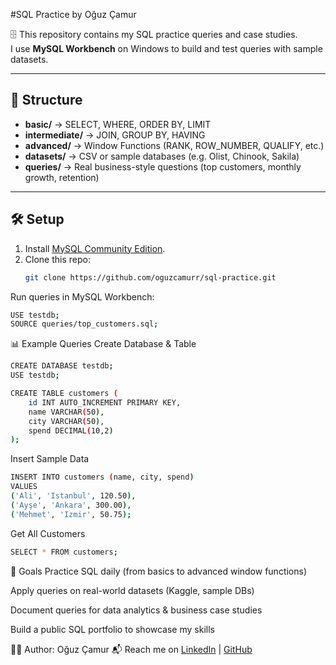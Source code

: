 #SQL Practice by Oğuz Çamur

🗄️ This repository contains my SQL practice queries and case studies.  
I use **MySQL Workbench** on Windows to build and test queries with sample datasets.  

---

## 📂 Structure
- **basic/** → SELECT, WHERE, ORDER BY, LIMIT  
- **intermediate/** → JOIN, GROUP BY, HAVING  
- **advanced/** → Window Functions (RANK, ROW_NUMBER, QUALIFY, etc.)  
- **datasets/** → CSV or sample databases (e.g. Olist, Chinook, Sakila)  
- **queries/** → Real business-style questions (top customers, monthly growth, retention)

---

## 🛠️ Setup
1. Install [MySQL Community Edition](https://dev.mysql.com/downloads/installer/).  
2. Clone this repo:  
   ```bash
   git clone https://github.com/oguzcamurr/sql-practice.git
   ```
   
Run queries in MySQL Workbench:
```bash
USE testdb;
SOURCE queries/top_customers.sql;
```

📊 Example Queries
Create Database & Table
```bash
CREATE DATABASE testdb;
USE testdb;

CREATE TABLE customers (
    id INT AUTO_INCREMENT PRIMARY KEY,
    name VARCHAR(50),
    city VARCHAR(50),
    spend DECIMAL(10,2)
);
```

Insert Sample Data
```bash
INSERT INTO customers (name, city, spend)
VALUES
('Ali', 'Istanbul', 120.50),
('Ayşe', 'Ankara', 300.00),
('Mehmet', 'Izmir', 50.75);
```
Get All Customers
```bash
SELECT * FROM customers;
```
🎯 Goals
Practice SQL daily (from basics to advanced window functions)

Apply queries on real-world datasets (Kaggle, sample DBs)

Document queries for data analytics & business case studies

Build a public SQL portfolio to showcase my skills

👨‍💻 Author: Oğuz Çamur
📬 Reach me on [LinkedIn](https://www.linkedin.com/in/oguzcamur) | [GitHub](https://github.com/oguzcamurr)
